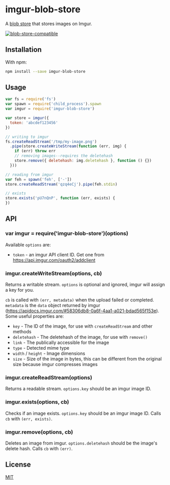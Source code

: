 # imgur-blob-store

A [blob store](https://github.com/maxogden/abstract-blob-store) that stores images on Imgur.

[![blob-store-compatible](https://raw.githubusercontent.com/maxogden/abstract-blob-store/master/badge.png)](https://github.com/maxogden/abstract-blob-store)

## Installation

With npm:

```bash
npm install --save imgur-blob-store
```

## Usage

```js
var fs = require('fs')
var spawn = require('child_process').spawn
var imgur = require('imgur-blob-store')

var store = imgur({
  token: 'abcdef123456'
})

// writing to imgur
fs.createReadStream('/tmp/my-image.png')
  .pipe(store.createWriteStream(function (err, img) {
    if (err) throw err
    // removing images--requires the deletehash
    store.remove({ deletehash: img.deletehash }, function () {})
  }))

// reading from imgur
var feh = spawn('feh', ['-'])
store.createReadStream('qzq4eCj').pipe(feh.stdin)

// exists
store.exists('pU7nQnP', function (err, exists) {
})
```

## API

### var imgur = require('imgur-blob-store')(options)

Available `options` are:

 * `token` - an imgur API client ID. Get one from https://api.imgur.com/oauth2/addclient

### imgur.createWriteStream(options, cb)

Returns a writable stream.
`options` is optional and ignored, imgur will assign a key for you.

`cb` is called with `(err, metadata)` when the upload failed or completed.
`metadata` is the `data` object returned by imgur (https://apidocs.imgur.com/#58306db8-0a6f-4aa1-a021-bdad565f153e).
Some useful properties are:

 * `key` - The ID of the image, for use with `createReadStream` and other methods
 * `deletehash` - The deletehash of the image, for use with `remove()`
 * `link` - The publically accessible for the image
 * `type` - Detected mime type
 * `width` / `height` - Image dimensions
 * `size` - Size of the image in bytes, this can be different from the original size because imgur compresses images

### imgur.createReadStream(options)

Returns a readable stream. `options.key` should be an imgur image ID.

### imgur.exists(options, cb)

Checks if an image exists.
`options.key` should be an imgur image ID.
Calls `cb` with `(err, exists)`.

### imgur.remove(options, cb)

Deletes an image from imgur.
`options.deletehash` should be the image's delete hash.
Calls `cb` with `(err)`.

## License

[MIT](./LICENSE)
